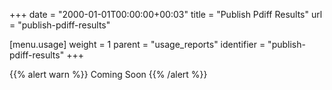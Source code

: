 +++
date = "2000-01-01T00:00:00+00:03"
title = "Publish Pdiff Results"
url = "publish-pdiff-results"

[menu.usage]
  weight = 1
  parent = "usage_reports"
  identifier = "publish-pdiff-results"
+++

{{% alert warn %}}
Coming Soon
{{% /alert %}}
